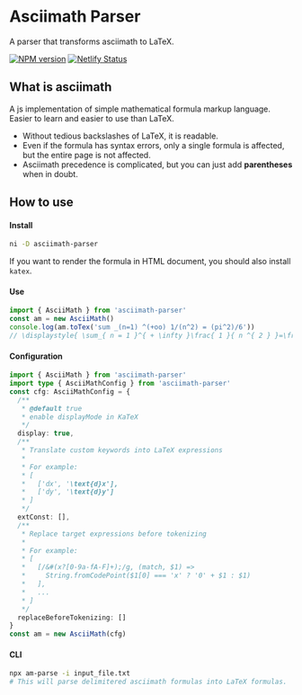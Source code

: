 # Asciimath Parser

A parser that transforms asciimath to LaTeX.

[![NPM version](https://img.shields.io/npm/v/asciimath-parser?color=a1b858&label=npm)](https://www.npmjs.com/package/asciimath-parser) [![Netlify Status](https://api.netlify.com/api/v1/badges/19d19f2c-4d9b-49b3-ac8d-7254a9e8a445/deploy-status)](https://app.netlify.com/sites/marvelous-muffin-35eb19/deploys)

## What is asciimath

A js implementation of simple mathematical formula markup language. Easier to learn and easier to use than LaTeX.

- Without tedious backslashes of LaTeX, it is readable.
- Even if the formula has syntax errors, only a single formula is affected, but the entire page is not affected.
- Asciimath precedence is complicated, but you can just add **parentheses** when in doubt.

## How to use

#### Install

```sh
ni -D asciimath-parser
```

If you want to render the formula in HTML document, you should also install `katex`.

#### Use

```ts
import { AsciiMath } from 'asciimath-parser'
const am = new AsciiMath()
console.log(am.toTex('sum _(n=1) ^(+oo) 1/(n^2) = (pi^2)/6'))
// \displaystyle{ \sum_{ n = 1 }^{ + \infty }\frac{ 1 }{ n ^{ 2 } }=\frac{ \pi ^{ 2 } }{ 6 } }
```

#### Configuration

```ts
import { AsciiMath } from 'asciimath-parser'
import type { AsciiMathConfig } from 'asciimath-parser'
const cfg: AsciiMathConfig = {
  /**
   * @default true
   * enable displayMode in KaTeX
   */
  display: true,
  /**
   * Translate custom keywords into LaTeX expressions
   *
   * For example:
   * [
   *   ['dx', '\text{d}x'],
   *   ['dy', '\text{d}y']
   * ]
   */
  extConst: [],
  /**
   * Replace target expressions before tokenizing
   *
   * For example:
   * [
   *   [/&#(x?[0-9a-fA-F]+);/g, (match, $1) =>
   *     String.fromCodePoint($1[0] === 'x' ? '0' + $1 : $1)
   *   ],
   *   ...
   * ]
   */
  replaceBeforeTokenizing: []
}
const am = new AsciiMath(cfg)
```

#### CLI

```sh
npx am-parse -i input_file.txt
# This will parse delimitered asciimath formulas into LaTeX formulas.
```
